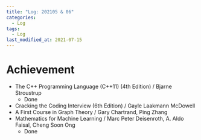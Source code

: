 ```yaml
---
title: "Log: 202105 & 06"
categories:
  - Log
tags:
  - Log
last_modified_at: 2021-07-15
---
```


# Achievement

- The C++ Programming Language (C++11) (4th Edition) / Bjarne Stroustrup
  - Done
- Cracking the Coding Interview (6th Edition) / Gayle Laakmann McDowell
- A First Course in Graph Theory / Gary Chartrand, Ping Zhang
- Mathematics for Machine Learning / Marc Peter Deisenroth, A. Aldo Faisal, Cheng Soon Ong
  - Done


